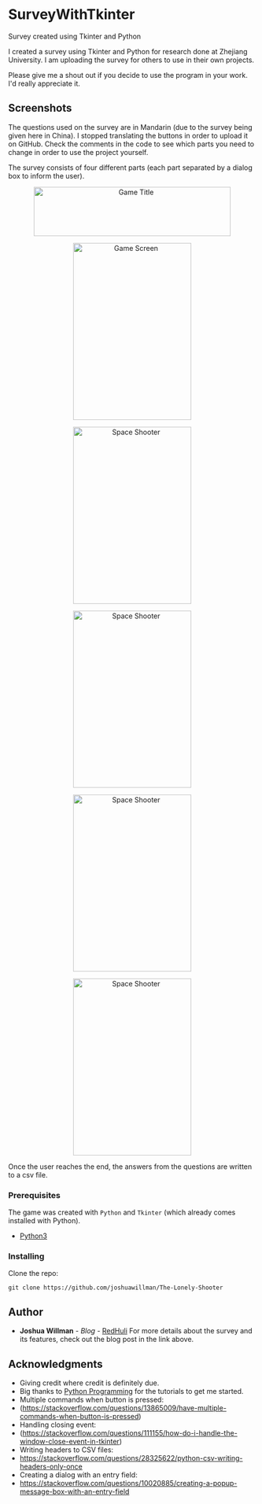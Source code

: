 # SurveyWithTkinter
Survey created using Tkinter and Python

I created a survey using Tkinter and Python for research done at Zhejiang University. I am uploading the survey for others to use in their own projects. 

Please give me a shout out if you decide to use the program in your work. I'd really appreciate it.  

## Screenshots
The questions used on the survey are in Mandarin (due to the survey being given here in China). I stopped translating the buttons in order to upload it on GitHub. Check the comments in the code to see which parts you need to change in order to use the project yourself. 

The survey consists of four different parts (each part separated by a dialog box to inform the user).
<p align="center">
<img src="https://github.com/joshuawillman/SurveyWithTkinter/blob/master/images/image1.png" width="400" height="100" title="Game Title"> </p>
<p align="center">
<img src="https://github.com/joshuawillman/SurveyWithTkinter/blob/master/images/image2.png" width="240" height="360" title="Game Screen"></p>
<p align="center">
<img src="https://github.com/joshuawillman/SurveyWithTkinter/blob/master/images/image3.png" width="240" height="360" title="Space Shooter"> </p>
<p align="center">
<img src="https://github.com/joshuawillman/SurveyWithTkinter/blob/master/images/image4.png" width="240" height="360" title="Space Shooter"> </p>
<p align="center">
<img src="https://github.com/joshuawillman/SurveyWithTkinter/blob/master/images/image5.png" width="240" height="360" title="Space Shooter"> </p>
<p align="center">
<img src="https://github.com/joshuawillman/SurveyWithTkinter/blob/master/images/image6.png" width="240" height="360" title="Space Shooter"> </p>

Once the user reaches the end, the answers from the questions are written to a csv file. 

### Prerequisites

The game was created with `Python` and `Tkinter` (which already comes installed with Python).

* [Python3](https://www.python.org)

### Installing

Clone the repo:
```
git clone https://github.com/joshuawillman/The-Lonely-Shooter
```

## Author

* **Joshua Willman** - *Blog* - [RedHuli](http://redhulimachinelearning.com)
For more details about the survey and its features, check out the blog post in the link above.

## Acknowledgments

* Giving credit where credit is definitely due. 
* Big thanks to [Python Programming](https://pythonprogramming.net) for the tutorials to get me started.
* Multiple commands when button is pressed:
* (https://stackoverflow.com/questions/13865009/have-multiple-commands-when-button-is-pressed)
* Handling closing event:
* (https://stackoverflow.com/questions/111155/how-do-i-handle-the-window-close-event-in-tkinter)
* Writing headers to CSV files:
* https://stackoverflow.com/questions/28325622/python-csv-writing-headers-only-once
* Creating a dialog with an entry field:
* https://stackoverflow.com/questions/10020885/creating-a-popup-message-box-with-an-entry-field
